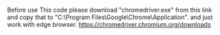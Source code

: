 Before use This code please download "chromedriver.exe" from this link and copy that to "C:\Program Files\Google\Chrome\Application".
and just work with edge browser.
https://chromedriver.chromium.org/downloads